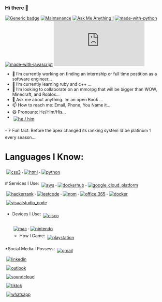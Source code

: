### Hi there 👋
[![Generic badge](https://img.shields.io/badge/<SUBJECT>-<STATUS>-<COLOR>.svg)](https://shields.io/)
[![Maintenance](https://img.shields.io/badge/Maintained%3F-yes-green.svg)](https://GitHub.com/Naereen/StrapDown.js/graphs/commit-activity)
[![Ask Me Anything !](https://img.shields.io/badge/Ask%20me-anything-1abc9c.svg)](https://GitHub.com/Naereen/ama)
[![made-with-python](https://img.shields.io/badge/Made%20with-Python-1f425f.svg)](https://www.python.org/)
[![made-with-javascript](https://img.shields.io/badge/Made%20with-JavaScript-1f425f.svg)](https://www.javascript.com)
[![GitHub stars](https://badgen.net/github/stars/Naereen/Strapdown.js)](https://GitHub.com/Naereen/StrapDown.js/stargazers/)

- 🔭 I’m currently working on finding an internship or full time postition as a software engineer...
- 🌱 I’m currently learning ruby and c++ ...
- 👯 I’m looking to collaborate on an mmorpg that will be bigger than WOW, Minecraft, and Roblox...
- 💬 Ask me about anything. Im an open Book ...
- 📫 How to reach me: Email, Phone, You Name it...
- 😄 Pronouns: He/Him/His...
-   <a href="#">
    <img src="svg/pronouns/hehim.svg" alt="he / him" style="vertical-align:top; margin:6px 4px">
  </a>  
- ⚡ Fun fact: Before the apex changed its ranking system Id be platinum 1 every season...

# Languages I Know:
 <p align="left">
  <a href="#">
    <img src="svg/dev/languages/css3.svg" alt="css3" style="vertical-align:top; margin:6px 4px">
  </a>
    <a href="#">
    <img src="svg/dev/languages/html.svg" alt="html" style="vertical-align:top; margin:6px 4px">
  </a>
    <a href="#">
    <img src="svg/dev/languages/python.svg" alt="python" style="vertical-align:top; margin:6px 4px">
  </a>
 </p>
# Services I Use:
   <a href="#">
    <img src="svg/dev/services/aws.svg" alt="aws" style="vertical-align:top; margin:6px 4px">
  </a> 
 <a href="#">
    <img src="svg/dev/services/dockerhub.svg" alt="dockerhub" style="vertical-align:top; margin:6px 4px">
  </a>
    <a href="#">
    <img src="svg/dev/services/google_cloud_platform.svg" alt="google_cloud_platform" style="vertical-align:top; margin:6px 4px">
  </a>
    <a href="#">
    <img src="svg/dev/services/hackerrank.svg" alt="hackerrank" style="vertical-align:top; margin:6px 4px">
  </a>
    <a href="#">
    <img src="svg/dev/services/leetcode.svg" alt="leetcode" style="vertical-align:top; margin:6px 4px">
  </a> 

  <a href="#">
    <img src="svg/dev/services/npm.svg" alt="npm" style="vertical-align:top; margin:6px 4px">
  </a> 
    <a href="#">
    <img src="svg/dev/services/office_365.svg" alt="office 365" style="vertical-align:top; margin:6px 4px">
  </a> 
    <a href="#">
    <img src="svg/dev/tools/docker.svg" alt="docker" style="vertical-align:top; margin:6px 4px">
  </a> 
    <a href="#">
    <img src="svg/dev/tools/visualstudio_code.svg" alt="visualstudio_code" style="vertical-align:top; margin:6px 4px">
  </a> 

* Devices I Use:
  <a href="#">
    <img src="svg/devices/cisco.svg" alt="cisco" style="vertical-align:top; margin:6px 4px">
  </a>  

  <a href="#">
    <img src="svg/devices/mac.svg" alt="mac" style="vertical-align:top; margin:6px 4px">
  </a>  
    <a href="#">
    <img src="svg/devices/nintendo.svg" alt="nintendo" style="vertical-align:top; margin:6px 4px">
  </a>  

  * How I Game:
    <a href="#">
    <img src="svg/devices/playstation.svg" alt="playstation" style="vertical-align:top; margin:6px 4px">
  </a>

*Social Media I Possess: 
 <a href="#">
    <img src="svg/social/gmail.svg" alt="gmail" style="vertical-align:top; margin:6px 4px">
  </a>  
    <a href="#">
    <img src="svg/social/linkedin.svg" alt="linkedin" style="vertical-align:top; margin:6px 4px">
  </a>  
    <a href="#">
    <img src="svg/social/outlook.svg" alt="outlook" style="vertical-align:top; margin:6px 4px">
  </a>  
  <a href="#">
    <img src="svg/social/soundcloud.svg" alt="soundcloud" style="vertical-align:top; margin:6px 4px">
  </a>  
  <a href="#">
    <img src="svg/social/tiktok.svg" alt="tiktok" style="vertical-align:top; margin:6px 4px">
  </a>  
   <a href="#">
    <img src="svg/social/whatsapp.svg" alt="whatsapp" style="vertical-align:top; margin:6px 4px">
  </a>  
<!--
**rrod11/rrod11** is a ✨ _special_ ✨ repository because its `README.md` (this file) appears on your GitHub profile.

Here are some ideas to get you started:

-->
